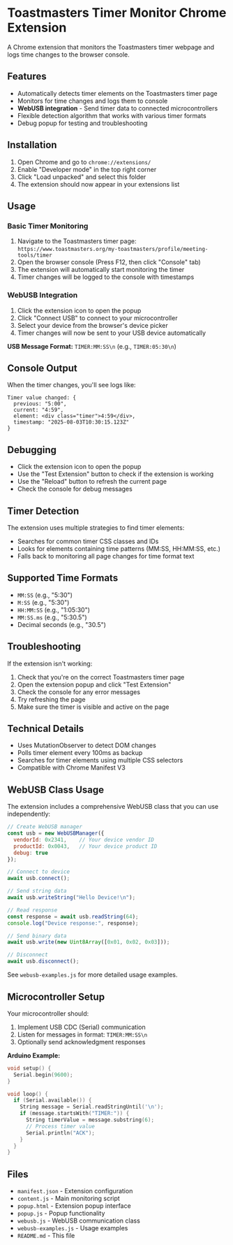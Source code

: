 # Toastmasters Timer Monitor Chrome Extension

A Chrome extension that monitors the Toastmasters timer webpage and logs time changes to the browser console.

## Features

- Automatically detects timer elements on the Toastmasters timer page
- Monitors for time changes and logs them to console
- **WebUSB integration** - Send timer data to connected microcontrollers
- Flexible detection algorithm that works with various timer formats
- Debug popup for testing and troubleshooting

## Installation

1. Open Chrome and go to `chrome://extensions/`
2. Enable "Developer mode" in the top right corner
3. Click "Load unpacked" and select this folder
4. The extension should now appear in your extensions list

## Usage

### Basic Timer Monitoring
1. Navigate to the Toastmasters timer page: `https://www.toastmasters.org/my-toastmasters/profile/meeting-tools/timer`
2. Open the browser console (Press F12, then click "Console" tab)
3. The extension will automatically start monitoring the timer
4. Timer changes will be logged to the console with timestamps

### WebUSB Integration
1. Click the extension icon to open the popup
2. Click "Connect USB" to connect to your microcontroller
3. Select your device from the browser's device picker
4. Timer changes will now be sent to your USB device automatically

**USB Message Format:** `TIMER:MM:SS\n` (e.g., `TIMER:05:30\n`)

## Console Output

When the timer changes, you'll see logs like:
```
Timer value changed: {
  previous: "5:00",
  current: "4:59", 
  element: <div class="timer">4:59</div>,
  timestamp: "2025-08-03T10:30:15.123Z"
}
```

## Debugging

- Click the extension icon to open the popup
- Use the "Test Extension" button to check if the extension is working
- Use the "Reload" button to refresh the current page
- Check the console for debug messages

## Timer Detection

The extension uses multiple strategies to find timer elements:
- Searches for common timer CSS classes and IDs
- Looks for elements containing time patterns (MM:SS, HH:MM:SS, etc.)
- Falls back to monitoring all page changes for time format text

## Supported Time Formats

- `MM:SS` (e.g., "5:30")
- `M:SS` (e.g., "5:30") 
- `HH:MM:SS` (e.g., "1:05:30")
- `MM:SS.ms` (e.g., "5:30.5")
- Decimal seconds (e.g., "30.5")

## Troubleshooting

If the extension isn't working:

1. Check that you're on the correct Toastmasters timer page
2. Open the extension popup and click "Test Extension"
3. Check the console for any error messages
4. Try refreshing the page
5. Make sure the timer is visible and active on the page

## Technical Details

- Uses MutationObserver to detect DOM changes
- Polls timer element every 100ms as backup
- Searches for timer elements using multiple CSS selectors
- Compatible with Chrome Manifest V3

## WebUSB Class Usage

The extension includes a comprehensive WebUSB class that you can use independently:

```javascript
// Create WebUSB manager
const usb = new WebUSBManager({
  vendorId: 0x2341,    // Your device vendor ID
  productId: 0x0043,   // Your device product ID
  debug: true
});

// Connect to device
await usb.connect();

// Send string data
await usb.writeString("Hello Device!\n");

// Read response
const response = await usb.readString(64);
console.log("Device response:", response);

// Send binary data
await usb.write(new Uint8Array([0x01, 0x02, 0x03]));

// Disconnect
await usb.disconnect();
```

See `webusb-examples.js` for more detailed usage examples.

## Microcontroller Setup

Your microcontroller should:
1. Implement USB CDC (Serial) communication
2. Listen for messages in format: `TIMER:MM:SS\n`
3. Optionally send acknowledgment responses

**Arduino Example:**
```cpp
void setup() {
  Serial.begin(9600);
}

void loop() {
  if (Serial.available()) {
    String message = Serial.readStringUntil('\n');
    if (message.startsWith("TIMER:")) {
      String timerValue = message.substring(6);
      // Process timer value
      Serial.println("ACK");
    }
  }
}
```

## Files

- `manifest.json` - Extension configuration
- `content.js` - Main monitoring script
- `popup.html` - Extension popup interface  
- `popup.js` - Popup functionality
- `webusb.js` - WebUSB communication class
- `webusb-examples.js` - Usage examples
- `README.md` - This file
